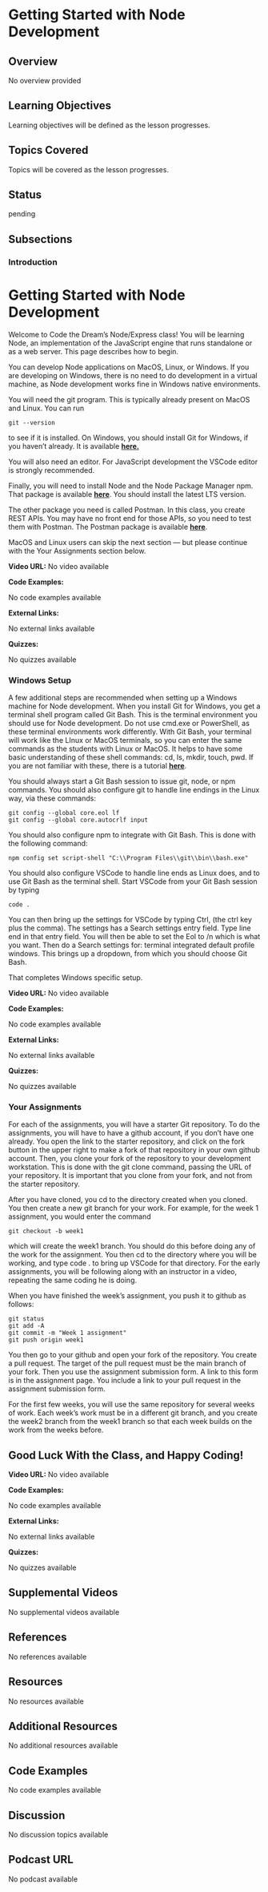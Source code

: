 # Getting Started with Node Development

## Overview

No overview provided

## Learning Objectives

Learning objectives will be defined as the lesson progresses.

## Topics Covered

Topics will be covered as the lesson progresses.

## Status

pending





## Subsections

### Introduction

# Getting Started with Node Development

Welcome to Code the Dream’s Node/Express class! You will be learning Node, an implementation of the JavaScript engine that runs standalone or as a web server. This page describes how to begin.

You can develop Node applications on MacOS, Linux, or Windows. If you are developing on Windows, there is no need to do development in a virtual machine, as Node development works fine in Windows native environments.

You will need the git program. This is typically already present on MacOS and Linux. You can run

```
git --version
```

to see if it is installed. On Windows, you should install Git for Windows, if you haven’t already. It is available **[here.](https://gitforwindows.org/)** 

You will also need an editor. For JavaScript development the VSCode editor is strongly recommended.

Finally, you will need to install Node and the Node Package Manager npm. That package is available **[here](https://nodejs.org/en/download/)**. You should install the latest LTS version.

The other package you need is called Postman. In this class, you create REST APIs. You may have no front end for those APIs, so you need to test them with Postman. The Postman package is available **[here](https://www.postman.com/downloads/)**.

MacOS and Linux users can skip the next section — but please continue with the Your Assignments section below.

**Video URL:** No video available

**Code Examples:**

No code examples available

**External Links:**

No external links available

**Quizzes:**

No quizzes available

### Windows Setup

A few additional steps are recommended when setting up a Windows machine for Node development. When you install Git for Windows, you get a terminal shell program called Git Bash. This is the terminal environment you should use for Node development. Do not use cmd.exe or PowerShell, as these terminal environments work differently. With Git Bash, your terminal will work like the LInux or MacOS terminals, so you can enter the same commands as the students with Linux or MacOS. It helps to have some basic understanding of these shell commands: cd, ls, mkdir, touch, pwd. If you are not familiar with these, there is a tutorial **[here](https://ubuntu.com/tutorials/command-line-for-beginners#1-overview)**.

You should always start a Git Bash session to issue git, node, or npm commands. You should also configure git to handle line endings in the Linux way, via these commands:

```
git config --global core.eol lf
git config --global core.autocrlf input
```

You should also configure npm to integrate with Git Bash. This is done with the following command:

```
npm config set script-shell "C:\\Program Files\\git\\bin\\bash.exe"
```

You should also configure VSCode to handle line ends as Linux does, and to use Git Bash as the terminal shell. Start VSCode from your Git Bash session by typing

```
code .
```

You can then bring up the settings for VSCode by typing Ctrl, (the ctrl key plus the comma). The settings has a Search settings entry field. Type line end in that entry field. You will then be able to set the Eol to /n which is what you want. Then do a Search settings for: terminal integrated default profile windows. This brings up a dropdown, from which you should choose Git Bash.

That completes Windows specific setup.

**Video URL:** No video available

**Code Examples:**

No code examples available

**External Links:**

No external links available

**Quizzes:**

No quizzes available

### Your Assignments

For each of the assignments, you will have a starter Git repository. To do the assignments, you will have to have a github account, if you don’t have one already. You open the link to the starter repository, and click on the fork button in the upper right to make a fork of that repository in your own github account. Then, you clone your fork of the repository to your development workstation. This is done with the git clone command, passing the URL of your repository. It is important that you clone from your fork, and not from the starter repository.

After you have cloned, you cd to the directory created when you cloned. You then create a new git branch for your work. For example, for the week 1 assignment, you would enter the command

```
git checkout -b week1
```

which will create the week1 branch. You should do this before doing any of the work for the assignment. You then cd to the directory where you will be working, and type code . to bring up VSCode for that directory. For the early assignments, you will be following along with an instructor in a video, repeating the same coding he is doing.

When you have finished the week’s assignment, you push it to github as follows:

```
git status
git add -A
git commit -m "Week 1 assignment"
git push origin week1
```

You then go to your github and open your fork of the repository. You create a pull request. The target of the pull request must be the main branch of your fork. Then you use the assignment submission form. A link to this form is in the assignment page. You include a link to your pull request in the assignment submission form.

For the first few weeks, you will use the same repository for several weeks of work. Each week’s work must be in a different git branch, and you create the week2 branch from the week1 branch so that each week builds on the work from the weeks before.

## Good Luck With the Class, and Happy Coding!

**Video URL:** No video available

**Code Examples:**

No code examples available

**External Links:**

No external links available

**Quizzes:**

No quizzes available

## Supplemental Videos

No supplemental videos available

## References

No references available

## Resources

No resources available

## Additional Resources

No additional resources available

## Code Examples

No code examples available

## Discussion

No discussion topics available

## Podcast URL

No podcast available